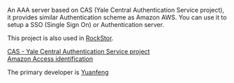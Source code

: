 An AAA server based on CAS (Yale Central Authentication Service project), it provides similar Authentication scheme as Amazon AWS. You can use it to setup a SSO (Single Sign On) or Authentication server.  

This project is also used in [RockStor](https://github.com/schubertzhang/rockstor).  

[CAS - Yale Central Authentication Service project](http://www.jasig.org/cas)  
[Amazon Access identification](https://portal.aws.amazon.com/gp/aws/securityCredentials)  

The primary developer is [Yuanfeng](https://github.com/Yuanfeng)  
